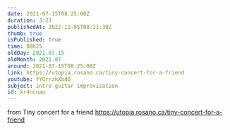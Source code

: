 ```yaml
---
date: 2021-07-15T08:25:00Z
duration: 3:23
publishedAt: 2022-11-05T08:21:30Z
thumb: true
isPublished: true
time: 08h25
oldDay: 2021.07.15
oldMonth: 2021.07
around: 2021-07-15T08:25:00Z
link: https://utopia.rosano.ca/tiny-concert-for-a-friend
youtube: fYOrrzkXbdQ
subject: intro guitar improvisation
id: kr4ncuao
---
```

from Tiny concert for a friend https://utopia.rosano.ca/tiny-concert-for-a-friend
